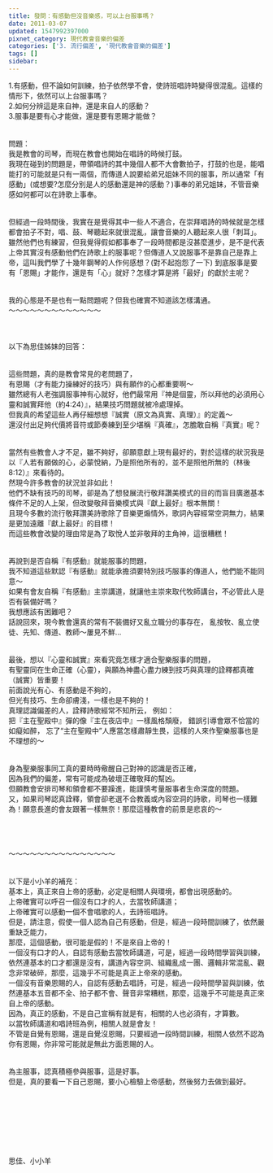 ```yaml
---
title: 發問：有感動但沒音樂感，可以上台服事嗎？
date: 2011-03-07
updated: 1547992397000
pixnet_category: 現代教會音樂的偏差
categories: ['3. 流行偏差', '現代教會音樂的偏差']
tags: []
sidebar: 
---
```


<p>1.有感動，但不論如何訓練，拍子依然學不會，使詩班唱詩時變得很混亂。這樣的情形下，依然可以上台服事嗎？<br/>2.如何分辨這是來自神，還是來自人的感動？<br/>3.服事是要有心才能做，還是要有恩賜才能做？<br/><br/><br/><!--more-->問題：<br/>我是教會的司琴，而現在教會也開始在唱詩的時候打鼓。<br/>我現在碰到的問題是，帶領唱詩的其中幾個人都不大會數拍子，打鼓的也是，能唱能打的可能就是只有一兩個，而傳道人說要給弟兄姐妹不同的服事，所以通常「有感動」(或想要?怎麼分別是人的感動還是神的感動？)事奉的弟兄姐妹，不管音樂感如何都可以在詩歌上事奉。<br/><br/><br/>但經過一段時間後，我實在是覺得其中一些人不適合，在崇拜唱詩的時候就是怎樣都會拍子不對，唱、鼓、琴聽起來就很混亂，讓會音樂的人聽起來人很「刺耳」。雖然他們也有練習，但我覺得假如都事奉了一段時間都是沒甚麼進步，是不是代表上帝其實沒有感動他們在詩歌上的服事呢？但傳道人又說服事不是靠自己是靠上帝，這叫我們學了十幾年鋼琴的人作何感想？(對不起抱怨了一下) 到底服事是要有「恩賜」才能作，還是有「心」就好？怎樣才算是將「最好」的獻於主呢？<br/><br/><br/>我的心態是不是也有一點問題呢？但我也確實不知道該怎樣溝通。<br/>～～～～～～～～～～～～～<br/><br/><br/><br/>以下為思佳姊妹的回答：<br/><br/><br/>這些問題，真的是教會常見的老問題了，<br/>有恩賜（才有能力操練好的技巧）與有願作的心都重要啊～<br/>雖然總有人老強調服事神有心就好，他們最常用『神是個靈，所以拜他的必須用心靈和誠實拜他（約4:24）』，結果技巧問題就被冷處理掉。<br/>但我真的希望這些人再仔細想想『誠實（原文為真實、真理）』的定義～<br/>還沒付出足夠代價將音符或節奏練到至少堪稱『真確』，怎膽敢自稱『真實』呢？ <br/><br/> <br/>當然有些教會人才不足，雖不夠好，卻願意獻上現有最好的，對於這樣的狀況我是以『人若有願做的心，必蒙悅納，乃是照他所有的，並不是照他所無的（林後8:12）』來看待的。<br/>然現今許多教會的狀況並非如此！<br/>他們不缺有技巧的司琴，卻是為了想發展流行敬拜讚美模式的目的而盲目廣邀基本條件不足的人上架，但改變敬拜音樂模式與『獻上最好』根本無關！<br/>且現今多數的流行敬拜讚美詩歌除了音樂更煽情外，歌詞內容經常空洞無力，結果是更加遠離『獻上最好』的目標！<br/>而這些教會改變的理由常是為了取悅人並非敬拜的主角神，這很糟糕！ <br/> <br/><br/>再說到是否自稱『有感動』就能服事的問題，<br/>我不知道這些默認『有感動』就能承擔須要特別技巧服事的傳道人，他們能不能同意～<br/>如果有會友自稱『有感動』主崇講道，就讓他主崇來取代牧師講台，不必管此人是否有裝備好嗎？<br/>我想應該有困難吧？<br/>話說回來，現今教會還真的常有不裝備好又亂立職分的事存在， 亂按牧、亂立使徒、先知、傳道、教師～屢見不鮮… <br/> <br/><br/>最後，想以『心靈和誠實』來看究竟怎樣才適合聖樂服事的問題，<br/>有聖靈同在生命正確（心靈），與願為神盡心盡力練到技巧與真理的詮釋都真確（誠實）皆重要！ <br/>前面說光有心、有感動是不夠的，<br/>但光有技巧、生命卻膚淺，一樣也是不夠的！<br/>真理認識偏差的人，詮釋詩歌經常不知所云， 例如：<br/>把『主在聖殿中』彈的像『主在夜店中』一樣風格頹廢， 錯誤引導會眾不恰當的如癡如醉， 忘了“主在聖殿中”人應當怎樣肅靜生畏，這樣的人來作聖樂服事也是不理想的～ <br/> <br/><br/>身為聖樂服事同工真的要時時儆醒自己對神的認識是否正確，<br/>因為我們的偏差，常有可能成為破壞正確敬拜的幫凶。<br/>但願教會安排司琴和領會都不要躁進，能謹慎考量服事者生命深度的問題。<br/>又，如果司琴認真詮釋，領會卻老選不合教義或內容空洞的詩歌，司琴也一樣難為！願意長進的會友跟著一樣無奈！那麼這種教會的前景是悲哀的～ <br/><br/><br/><br/><br/>～～～～～～～～～～～～～～～<br/><br/><br/>以下是小小羊的補充：<br/>基本上，真正來自上帝的感動，必定是相關人與環境，都會出現感動的。<br/>上帝確實可以呼召一個沒有口才的人，去當牧師講道；<br/>上帝確實可以感動一個不會唱歌的人，去詩班唱詩。<br/>但是，請注意，假使一個人認為自己有感動，但是，經過一段時間訓練了，依然嚴重缺乏能力，<br/>那麼，這個感動，很可能是假的！不是來自上帝的！<br/>一個沒有口才的人，自認有感動去當牧師講道，可是，經過一段時間學習與訓練，依然連基本的口才都還是沒有，講道內容空洞、組織亂成一團、邏輯非常混亂、觀念非常破碎，那麼，這幾乎不可能是真正上帝來的感動。<br/>一個沒有音樂恩賜的人，自認有感動去唱詩，可是，經過一段時間學習與訓練，依然連基本五音都不全、拍子都不會、聲音非常糟糕，那麼，這幾乎不可能是真正來自上帝的感動。<br/>因為，真正的感動，不是自己宣稱有就是有，相關的人也必須有，才算數。<br/>以當牧師講道和唱詩班為例，相關人就是會友！<br/>不管是自覺有恩賜，還是自覺沒恩賜，只要經過一段時間訓練，相關人依然不認為你有恩賜，你非常可能就是無此方面恩賜的人。<br/><br/><br/>為主服事，認真積極參與服事，這是好事。<br/>但是，真的要看一下自己恩賜，要小心檢驗上帝感動，然後努力去做到最好。<br/><br/><br/><br/><br/><br/><br/><br/><br/>思佳、小小羊<br/></p>